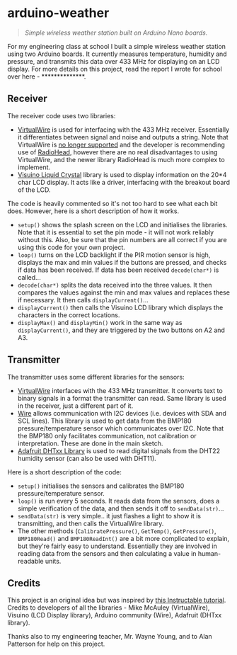 # arduino-weather
> *Simple wireless weather station built on Arduino Nano boards.*

For my engineering class at school I built a simple wireless weather station using two Arduino boards. It currently measures temperature, humidity and pressure, and transmits this data over 433 MHz for displaying on an LCD display. For more details on this project, read the report I wrote for school over here - **************.

## Receiver
The receiver code uses two libraries:
- [VirtualWire](https://www.pjrc.com/teensy/td_libs_VirtualWire.html) is used for interfacing with the 433 MHz receiver. Essentially it differentiates between signal and noise and outputs a string. Note that VirtualWire is [no longer supported](http://www.airspayce.com/mikem/arduino/VirtualWire/) and the developer is recommending use of [RadioHead](http://www.airspayce.com/mikem/arduino/RadioHead/), however there are no real disadvantages to using VirtualWire, and the newer library RadioHead is much more complex to implement.
- [Visuino Liquid Crystal](https://www.visuino.com/wiki/index.php?title=Liquid_Crystal_Display_(LCD)_-_I2C) library is used to display information on the 20*4 char LCD display. It acts like a driver, interfacing with the breakout board of the LCD.

The code is heavily commented so it's not too hard to see what each bit does. However, here is a short description of how it works.
- `setup()` shows the splash screen on the LCD and initialises the libraries. Note that it is essential to set the pin mode - it will not work reliably without this. Also, be sure that the pin numbers are all correct if you are using this code for your own project.
- `loop()` turns on the LCD backlight if the PIR motion sensor is high, displays the max and min values if the buttons are pressed, and checks if data has been received. If data has been received `decode(char*)` is called...
- `decode(char*)` splits the data received into the three values. It then compares the values against the min and max values and replaces these if necessary. It then calls `displayCurrent()`...
- `displayCurrent()` then calls the Visuino LCD library which displays the characters in the correct locations.
- `displayMax()` and `displayMin()` work in the same way as `displayCurrent()`, and they are triggered by the two buttons on A2 and A3.

## Transmitter
The transmitter uses some different libraries for the sensors:
- [VirtualWire](https://www.pjrc.com/teensy/td_libs_VirtualWire.html) interfaces with the 433 MHz transmitter. It converts text to binary signals in a format the transmitter can read. Same library is used in the receiver, just a different part of it.
- [Wire](https://www.arduino.cc/en/Reference/Wire) allows communication with I2C devices (i.e. devices with SDA and SCL lines). This library is used to get data from the BMP180 pressure/temperature sensor which communicates over I2C. Note that the BMP180 only facilitates communication, not calibration or interpretation. These are done in the main sketch.
- [Adafruit DHTxx Library](https://learn.adafruit.com/dht) is used to read digital signals from the DHT22 humidity sensor (can also be used with DHT11).

Here is a short description of the code:
- `setup()` initialises the sensors and calibrates the BMP180 pressure/temperature sensor.
- `loop()` is run every 5 seconds. It reads data from the sensors, does a simple verification of the data, and then sends it off to `sendData(str)`...
- `sendData(str)` is very simple.. it just flashes a light to show it is transmitting, and then calls the VirtualWire library.
- The other methods (`CalibratePressure()`, `GetTemp()`, `GetPressure()`, `BMP180Read()` and `BMP180ReadInt()` are a bit more complicated to explain, but they're fairly easy to understand. Essentially they are involved in reading data from the sensors and then calculating a value in human-readable units.

## Credits
This project is an original idea but was inspired by [this Instructable tutorial](http://www.instructables.com/id/Arduino-weather-station/?ALLSTEPS).
Credits to developers of all the libraries - Mike McAuley (VirtualWire), Visuino (LCD Display library), Arduino community (Wire), Adafruit (DHTxx library).

Thanks also to my engineering teacher, Mr. Wayne Young, and to Alan Patterson for help on this project.
